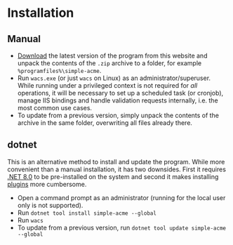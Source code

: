 ---
---
# Installation

## Manual
- [Download](/download) the latest version of the program from this website and unpack the contents of the `.zip` archive to a folder, for example `%programfiles%\simple-acme`.
- Run `wacs.exe` (or just `wacs` on Linux) as an administrator/superuser. While running under a privileged context is not required for *all* operations, it will be necessary to set up a scheduled task (or cronjob), manage IIS bindings and handle validation requests internally, i.e. the most common use cases.
- To update from a previous version, simply unpack the contents of the archive in the same folder, overwriting all files already there. 

## dotnet
This is an alternative method to install and update the program. While more convenient than a manual installation, it has two downsides. First it requires [.NET 8.0](https://dotnet.microsoft.com/en-us/download/dotnet/8.0) to be pre-installed on the system and second it makes installing [plugins](/reference/plugins/) more cumbersome.
- Open a command prompt as an administrator (running for the local user only is not supported). 
- Run `dotnet tool install simple-acme ‑‑global`
- Run `wacs`
- To update from a previous version, run `dotnet tool update simple-acme ‑‑global`

